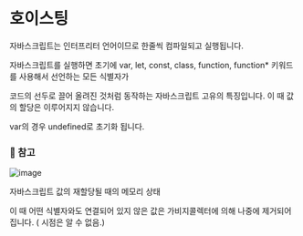 # 호이스팅
 
 자바스크립트는 인터프리터 언어이므로 한줄씩 컴파일되고 실행됩니다. 
 
 자바스크립트를 실행하면 초기에 var, let, const, class, function, function* 키워드를 사용해서 선언하는 모든 식별자가
 
 코드의 선두로 끌어 올려진 것처럼 동작하는 자바스크립트 고유의 특징입니다. 이 때 값의 할당은 이루어지지 않습니다.
 
 var의 경우 undefined로 초기화 됩니다.
 
 
 ### 🎇 참고
 
 ![image](https://user-images.githubusercontent.com/53414542/170269001-7153d96e-8b1e-4f3d-ad8c-d42b1a1839f8.png)

자바스크립트 값의 재할당될 때의 메모리 상태

이 때 어떤 식별자와도 연결되어 있지 않은 값은 가비지콜렉터에 의해 나중에 제거되어집니다. ( 시점은 알 수 없음.)
